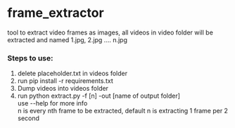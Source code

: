 # frame_extractor
tool to extract video frames as images, all videos in video folder will be extracted and named 1.jpg, 2.jpg .... n.jpg


### Steps to use:
1) delete placeholder.txt in videos folder
2) run pip install -r requirements.txt
3) Dump videos into videos folder
4) run python extract.py -f [n] -out [name of output folder] <br/>use --help for more info<br />
n is every nth frame to be extracted, default n is extracting 1 frame per 2 second




